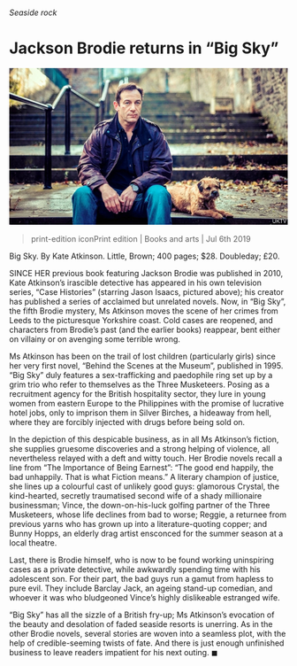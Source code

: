 ###### Seaside rock

# Jackson Brodie returns in “Big Sky” 

![image](images/20190706_BKP001_0.jpg) 

> print-edition iconPrint edition | Books and arts | Jul 6th 2019 

Big Sky. By Kate Atkinson. Little, Brown; 400 pages; $28. Doubleday; £20. 

SINCE HER previous book featuring Jackson Brodie was published in 2010, Kate Atkinson’s irascible detective has appeared in his own television series, “Case Histories” (starring Jason Isaacs, pictured above); his creator has published a series of acclaimed but unrelated novels. Now, in “Big Sky”, the fifth Brodie mystery, Ms Atkinson moves the scene of her crimes from Leeds to the picturesque Yorkshire coast. Cold cases are reopened, and characters from Brodie’s past (and the earlier books) reappear, bent either on villainy or on avenging some terrible wrong. 

Ms Atkinson has been on the trail of lost children (particularly girls) since her very first novel, “Behind the Scenes at the Museum”, published in 1995. “Big Sky” duly features a sex-trafficking and paedophile ring set up by a grim trio who refer to themselves as the Three Musketeers. Posing as a recruitment agency for the British hospitality sector, they lure in young women from eastern Europe to the Philippines with the promise of lucrative hotel jobs, only to imprison them in Silver Birches, a hideaway from hell, where they are forcibly injected with drugs before being sold on. 

In the depiction of this despicable business, as in all Ms Atkinson’s fiction, she supplies gruesome discoveries and a strong helping of violence, all nevertheless relayed with a deft and witty touch. Her Brodie novels recall a line from “The Importance of Being Earnest”: “The good end happily, the bad unhappily. That is what Fiction means.” A literary champion of justice, she lines up a colourful cast of unlikely good guys: glamorous Crystal, the kind-hearted, secretly traumatised second wife of a shady millionaire businessman; Vince, the down-on-his-luck golfing partner of the Three Musketeers, whose life declines from bad to worse; Reggie, a returnee from previous yarns who has grown up into a literature-quoting copper; and Bunny Hopps, an elderly drag artist ensconced for the summer season at a local theatre. 

Last, there is Brodie himself, who is now to be found working uninspiring cases as a private detective, while awkwardly spending time with his adolescent son. For their part, the bad guys run a gamut from hapless to pure evil. They include Barclay Jack, an ageing stand-up comedian, and whoever it was who bludgeoned Vince’s highly dislikeable estranged wife. 

“Big Sky” has all the sizzle of a British fry-up; Ms Atkinson’s evocation of the beauty and desolation of faded seaside resorts is unerring. As in the other Brodie novels, several stories are woven into a seamless plot, with the help of credible-seeming twists of fate. And there is just enough unfinished business to leave readers impatient for his next outing. ◼ 

